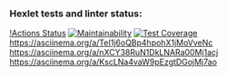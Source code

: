 ### Hexlet tests and linter status:

[!Actions Status](https://github.com/Timur73/frontend-project-lvl1/workflows/hexlet-check/badge.svg)
[![Maintainability](https://api.codeclimate.com/v1/badges/a99a88d28ad37a79dbf6/maintainability)](https://codeclimate.com/github/codeclimate/codeclimate/maintainability)
[![Test Coverage](https://api.codeclimate.com/v1/badges/a99a88d28ad37a79dbf6/test_coverage)](https://codeclimate.com/github/codeclimate/codeclimate/test_coverage)
https://asciinema.org/a/TeI1j6oQBp4hpohX1jMoVveNc
https://asciinema.org/a/nXCY38RuN1DkLNARa00Mj1acj
https://asciinema.org/a/KscLNa4vaW9pEzgtDGojMj7ao